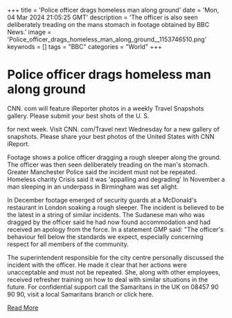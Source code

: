 +++
title = 'Police officer drags homeless man along ground'
date = 'Mon, 04 Mar 2024 21:05:25 GMT'
description = 'The officer is also seen deliberately treading on the mans stomach in footage obtained by BBC News.'
image = 'Police_officer_drags_homeless_man_along_ground__1153746510.png'
keywrods =  []
tags = "BBC" 
categories = "World" 
+++

# Police officer drags homeless man along ground

CNN.
com will feature iReporter photos in a weekly Travel Snapshots gallery.
Please submit your best shots of the U.
S.

for next week.
Visit CNN.
com/Travel next Wednesday for a new gallery of snapshots.
Please share your best photos of the United States with CNN iReport.

Footage shows a police officer dragging a rough sleeper along the ground.
The officer was then seen deliberately treading on the man<bb>'s stomach.
Greater Manchester Police said the incident must not be repeated.
Homeless charity Crisis said it was 'appalling and degrading' In November a man sleeping in an underpass in Birmingham was set alight.

In December footage emerged of security guards at a McDonald<bb>'s restaurant in London soaking a rough sleeper.
The incident is believed to be the latest in a string of similar incidents.
The Sudanese man who was dragged by the officer said he had now found accommodation and had received an apology from the force.
In a statement GMP said: <bb>"The officer<bb>'s behaviour fell below the standards we expect, especially concerning respect for all members of the community.

The superintendent responsible for the city centre personally discussed the incident with the officer.
He made it clear that her actions were unacceptable and must not be repeated.
She, along with other employees, received refresher training on how to deal with similar situations in the future.
For confidential support call the Samaritans in the UK on 08457 90 90 90, visit a local Samaritans branch or click here.


[Read More](https://www.bbc.co.uk/news/uk-england-manchester-68474637)
